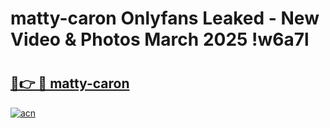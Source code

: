 # matty-caron Onlyfans Leaked - New Video & Photos March 2025 !w6a7l

# <h2><a href="https://677xfo.iuczelnia.edu.pl?title=matty-caron&ref=w6a7l">🔗👉 🔴 matty-caron</a></h2>

[![acn](https://github.com/user-attachments/assets/0f9c940e-d8b0-45ae-aac7-cd30a18b3e1c)](https://677xfo.iuczelnia.edu.pl?title=matty-caron&ref=w6a7l)

